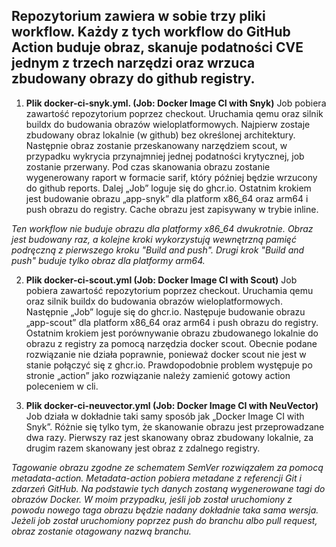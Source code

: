 ## Repozytorium zawiera w sobie trzy pliki workflow. Każdy z tych workflow do GitHub Action buduje obraz, skanuje podatności CVE jednym z trzech narzędzi oraz wrzuca zbudowany obrazy do github registry.

1) **Plik docker-ci-snyk.yml. (Job: Docker Image CI with Snyk)**
Job pobiera zawartość repozytorium poprzez checkout. Uruchamia qemu oraz silnik buildx do budowania obrazów wieloplatformowych. Najpierw zostaje zbudowany obraz lokalnie (w github) bez określonej architektury. Następnie obraz zostanie przeskanowany narzędziem scout, w przypadku wykrycia przynajmniej jednej podatności krytycznej, job zostanie przerwany. Pod czas skanowania obrazu zostanie wygenerowany raport w formacie sarif, który później będzie wrzucony do github reports. Dalej „Job” loguje się do ghcr.io. Ostatnim krokiem jest budowanie obrazu „app-snyk” dla platform x86_64 oraz arm64 i push obrazu do registry. Cache obrazu jest zapisywany w trybie inline.

*Ten workflow nie buduje obrazu dla platformy x86_64 dwukrotnie. Obraz jest budowany raz, a kolejne kroki wykorzystują wewnętrzną pamięć podręczną z pierwszego kroku "Build and push". Drugi krok "Build and push" buduje tylko obraz dla platformy arm64.*

2) **Plik docker-ci-scout.yml (Job: Docker Image CI with Scout)**
Job pobiera zawartość repozytorium poprzez checkout. Uruchamia qemu oraz silnik buildx do budowania obrazów wieloplatformowych. Następnie „Job” loguje się do ghcr.io. Następuje budowanie obrazu „app-scout” dla platform x86_64 oraz arm64 i push obrazu do registry. Ostatnim krokiem jest porównywanie obrazu zbudowanego lokalnie do obrazu z registry za pomocą narzędzia docker scout. Obecnie podane rozwiązanie nie działa poprawnie, ponieważ docker scout nie jest w stanie połączyć się z ghcr.io. Prawdopodobnie problem występuje po stronie „action” jako rozwiązanie należy zamienić gotowy action poleceniem w cli.

3) **Plik docker-ci-neuvector.yml (Job: Docker Image CI with NeuVector)**
Job działa w dokładnie taki samy sposób jak „Docker Image CI with Snyk”. Różnie się tylko tym, że skanowanie obrazu jest przeprowadzane dwa razy. Pierwszy raz jest skanowany obraz zbudowany lokalnie, za drugim razem skanowany jest obraz z zdalnego registry.

*Tagowanie obrazu zgodne ze schematem SemVer rozwiązałem za pomocą metadata-action. Metadata-action pobiera metadane z referencji Git i zdarzeń GitHub. Na podstawie tych danych zostaną wygenerowane tagi do obrazów Docker. W moim przypadku, jeśli job został uruchomiony z powodu nowego taga obrazu będzie nadany dokładnie taka sama wersja. Jeżeli job został uruchomiony poprzez push do branchu albo pull request, obraz zostanie otagowany nazwą branchu.*
